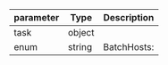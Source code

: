 | parameter | Type | Description |
| ----------- | ----------- |----------- |
| task  |  object  |    |
| enum  |  string  | BatchHosts:   |